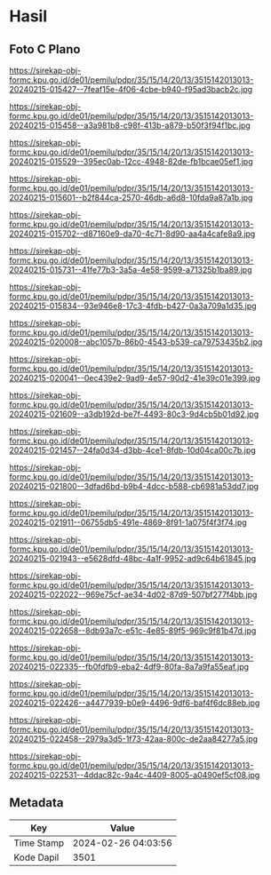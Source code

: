 # Hasil

## Foto C Plano

https://sirekap-obj-formc.kpu.go.id/de01/pemilu/pdpr/35/15/14/20/13/3515142013013-20240215-015427--7feaf15e-4f06-4cbe-b940-f95ad3bacb2c.jpg

https://sirekap-obj-formc.kpu.go.id/de01/pemilu/pdpr/35/15/14/20/13/3515142013013-20240215-015458--a3a981b8-c98f-413b-a879-b50f3f94f1bc.jpg

https://sirekap-obj-formc.kpu.go.id/de01/pemilu/pdpr/35/15/14/20/13/3515142013013-20240215-015529--395ec0ab-12cc-4948-82de-fb1bcae05ef1.jpg

https://sirekap-obj-formc.kpu.go.id/de01/pemilu/pdpr/35/15/14/20/13/3515142013013-20240215-015601--b2f844ca-2570-46db-a6d8-10fda9a87a1b.jpg

https://sirekap-obj-formc.kpu.go.id/de01/pemilu/pdpr/35/15/14/20/13/3515142013013-20240215-015702--d87160e9-da70-4c71-8d90-aa4a4cafe8a9.jpg

https://sirekap-obj-formc.kpu.go.id/de01/pemilu/pdpr/35/15/14/20/13/3515142013013-20240215-015731--41fe77b3-3a5a-4e58-9599-a71325b1ba89.jpg

https://sirekap-obj-formc.kpu.go.id/de01/pemilu/pdpr/35/15/14/20/13/3515142013013-20240215-015834--93e946e8-17c3-4fdb-b427-0a3a709a1d35.jpg

https://sirekap-obj-formc.kpu.go.id/de01/pemilu/pdpr/35/15/14/20/13/3515142013013-20240215-020008--abc1057b-86b0-4543-b539-ca79753435b2.jpg

https://sirekap-obj-formc.kpu.go.id/de01/pemilu/pdpr/35/15/14/20/13/3515142013013-20240215-020041--0ec439e2-9ad9-4e57-90d2-41e39c01e399.jpg

https://sirekap-obj-formc.kpu.go.id/de01/pemilu/pdpr/35/15/14/20/13/3515142013013-20240215-021609--a3db192d-be7f-4493-80c3-9d4cb5b01d92.jpg

https://sirekap-obj-formc.kpu.go.id/de01/pemilu/pdpr/35/15/14/20/13/3515142013013-20240215-021457--24fa0d34-d3bb-4ce1-8fdb-10d04ca00c7b.jpg

https://sirekap-obj-formc.kpu.go.id/de01/pemilu/pdpr/35/15/14/20/13/3515142013013-20240215-021800--3dfad6bd-b9b4-4dcc-b588-cb6981a53dd7.jpg

https://sirekap-obj-formc.kpu.go.id/de01/pemilu/pdpr/35/15/14/20/13/3515142013013-20240215-021911--06755db5-491e-4869-8f91-1a075f4f3f74.jpg

https://sirekap-obj-formc.kpu.go.id/de01/pemilu/pdpr/35/15/14/20/13/3515142013013-20240215-021943--e5628dfd-48bc-4a1f-9952-ad9c64b61845.jpg

https://sirekap-obj-formc.kpu.go.id/de01/pemilu/pdpr/35/15/14/20/13/3515142013013-20240215-022022--969e75cf-ae34-4d02-87d9-507bf277f4bb.jpg

https://sirekap-obj-formc.kpu.go.id/de01/pemilu/pdpr/35/15/14/20/13/3515142013013-20240215-022658--8db93a7c-e51c-4e85-89f5-969c9f81b47d.jpg

https://sirekap-obj-formc.kpu.go.id/de01/pemilu/pdpr/35/15/14/20/13/3515142013013-20240215-022335--fb0fdfb9-eba2-4df9-80fa-8a7a9fa55eaf.jpg

https://sirekap-obj-formc.kpu.go.id/de01/pemilu/pdpr/35/15/14/20/13/3515142013013-20240215-022426--a4477939-b0e9-4496-9df6-baf4f6dc88eb.jpg

https://sirekap-obj-formc.kpu.go.id/de01/pemilu/pdpr/35/15/14/20/13/3515142013013-20240215-022458--2979a3d5-1f73-42aa-800c-de2aa84277a5.jpg

https://sirekap-obj-formc.kpu.go.id/de01/pemilu/pdpr/35/15/14/20/13/3515142013013-20240215-022531--4ddac82c-9a4c-4409-8005-a0490ef5cf08.jpg


## Metadata

| Key        | Value               |
| ---------- | ------------------- |
| Time Stamp | 2024-02-26 04:03:56 |
| Kode Dapil | 3501                |



